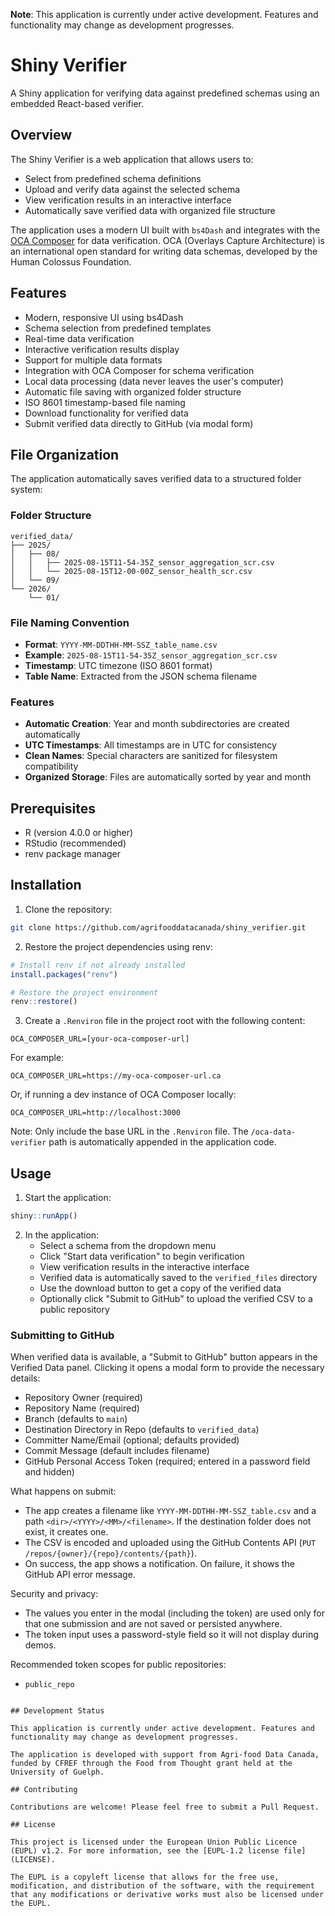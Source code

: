 **Note**: This application is currently under active development. Features and functionality may change as development progresses.

# Shiny Verifier

A Shiny application for verifying data against predefined schemas using an embedded React-based verifier.

## Overview

The Shiny Verifier is a web application that allows users to:
- Select from predefined schema definitions
- Upload and verify data against the selected schema
- View verification results in an interactive interface
- Automatically save verified data with organized file structure

The application uses a modern UI built with `bs4Dash` and integrates with the [OCA Composer](https://github.com/agrifooddatacanada/OCA_Composer) for data verification. OCA (Overlays Capture Architecture) is an international open standard for writing data schemas, developed by the Human Colossus Foundation.

## Features

- Modern, responsive UI using bs4Dash
- Schema selection from predefined templates
- Real-time data verification
- Interactive verification results display
- Support for multiple data formats
- Integration with OCA Composer for schema verification
- Local data processing (data never leaves the user's computer)
- Automatic file saving with organized folder structure
- ISO 8601 timestamp-based file naming
- Download functionality for verified data
- Submit verified data directly to GitHub (via modal form)

## File Organization

The application automatically saves verified data to a structured folder system:

### Folder Structure
```
verified_data/
├── 2025/
│   ├── 08/
│   │   ├── 2025-08-15T11-54-35Z_sensor_aggregation_scr.csv
│   │   └── 2025-08-15T12-00-00Z_sensor_health_scr.csv
│   └── 09/
└── 2026/
    └── 01/
```

### File Naming Convention
- **Format**: `YYYY-MM-DDTHH-MM-SSZ_table_name.csv`
- **Example**: `2025-08-15T11-54-35Z_sensor_aggregation_scr.csv`
- **Timestamp**: UTC timezone (ISO 8601 format)
- **Table Name**: Extracted from the JSON schema filename

### Features
- **Automatic Creation**: Year and month subdirectories are created automatically
- **UTC Timestamps**: All timestamps are in UTC for consistency
- **Clean Names**: Special characters are sanitized for filesystem compatibility
- **Organized Storage**: Files are automatically sorted by year and month

## Prerequisites

- R (version 4.0.0 or higher)
- RStudio (recommended)
- renv package manager

## Installation

1. Clone the repository:
```bash
git clone https://github.com/agrifooddatacanada/shiny_verifier.git
```

2. Restore the project dependencies using renv:
```R
# Install renv if not already installed
install.packages("renv")

# Restore the project environment
renv::restore()
```

3. Create a `.Renviron` file in the project root with the following content:
```
OCA_COMPOSER_URL=[your-oca-composer-url]
```

For example:
```
OCA_COMPOSER_URL=https://my-oca-composer-url.ca
```

Or, if running a dev instance of OCA Composer locally:
```
OCA_COMPOSER_URL=http://localhost:3000
```

Note: Only include the base URL in the `.Renviron` file. The `/oca-data-verifier` path is automatically appended in the application code.

## Usage

1. Start the application:
```R
shiny::runApp()
```

2. In the application:
   - Select a schema from the dropdown menu
   - Click "Start data verification" to begin verification
   - View verification results in the interactive interface
   - Verified data is automatically saved to the `verified_files` directory
   - Use the download button to get a copy of the verified data
   - Optionally click "Submit to GitHub" to upload the verified CSV to a public repository

### Submitting to GitHub

When verified data is available, a "Submit to GitHub" button appears in the Verified Data panel. Clicking it opens a modal form to provide the necessary details:

- Repository Owner (required)
- Repository Name (required)
- Branch (defaults to `main`)
- Destination Directory in Repo (defaults to `verified_data`)
- Committer Name/Email (optional; defaults provided)
- Commit Message (default includes filename)
- GitHub Personal Access Token (required; entered in a password field and hidden)

What happens on submit:
- The app creates a filename like `YYYY-MM-DDTHH-MM-SSZ_table.csv` and a path `<dir>/<YYYY>/<MM>/<filename>`. If the destination folder does not exist, it creates one.
- The CSV is encoded and uploaded using the GitHub Contents API (`PUT /repos/{owner}/{repo}/contents/{path}`).
- On success, the app shows a notification. On failure, it shows the GitHub API error message.

Security and privacy:
- The values you enter in the modal (including the token) are used only for that one submission and are not saved or persisted anywhere.
- The token input uses a password-style field so it will not display during demos.

Recommended token scopes for public repositories:
- `public_repo`
```

## Development Status

This application is currently under active development. Features and functionality may change as development progresses.

The application is developed with support from Agri-food Data Canada, funded by CFREF through the Food from Thought grant held at the University of Guelph.

## Contributing

Contributions are welcome! Please feel free to submit a Pull Request.

## License

This project is licensed under the European Union Public Licence (EUPL) v1.2. For more information, see the [EUPL-1.2 license file](LICENSE).

The EUPL is a copyleft license that allows for the free use, modification, and distribution of the software, with the requirement that any modifications or derivative works must also be licensed under the EUPL.
